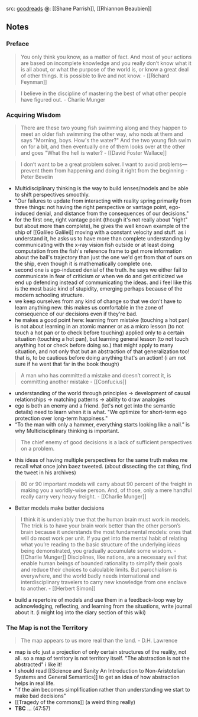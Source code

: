 src: [goodreads](https://www.goodreads.com/book/show/44245196-the-great-mental-models) 
@: [[Shane Parrish]], [[Rhiannon Beaubien]] 

## Notes
### Preface
> You only think you know, as a matter of fact. And most of your actions are based on incomplete knowledge and you really don’t know what it is all about, or what the purpose of the world is, or know a great deal of other things. It is possible to live and not know. - [[Richard Feynman]] 

> I believe in the discipline of mastering the best of what other people have figured out. - Charlie Munger
### Acquiring Wisdom
> There are these two young fish swimming along and they happen to meet an older fish swimming the other way, who nods at them and says "Morning, boys. How's the water?" And the two young fish swim on for a bit, and then eventually one of them looks over at the other and goes "What the hell is water? - [[David Foster Wallace]]

> I don’t want to be a great problem solver. I want to avoid problems—prevent them from happening and doing it right from the beginning - Peter Bevelin 

- Multidisciplinary thinking is the way to build lenses/models and be able to shift perspectives smoothly.
- "Our failures to update from interacting with reality spring primarily from three things: not having the right perspective or vantage point, ego-induced denial, and distance from the consequences of our decisions."
- for the first one, right vantage point (though it's not really about "right" but about more than complete), he gives the well known example of the ship of [[Galileo Galilei]] moving with a constant velocity and stuff. as i understand it, he asks us to have more than complete understanding by communicating with the x-ray vision fish outside or at least doing computation from the fish's reference frame to get more information about the ball's trajectory than just the one we'd get from that of ours on the ship, even though it is mathematically complete one.
- second one is ego-induced denial of the truth. he says we either fail to communicate in fear of criticism or when we do and get criticized we end up defending instead of communicating the ideas. and i feel like this is the most basic kind of stupidity, emerging perhaps because of the modern schooling structure.
- we keep ourselves from any kind of change so that we don't have to learn anything new. this makes us comfortable in the zone of consequence of our decisions even if they're bad. 
- he makes a good point here: learning from mistake (touching a hot pan) is not about learning in an atomic manner or as a micro lesson (to not touch a hot pan or to check before touching) applied only to a certain situation (touching a hot pan), but learning general lesson (to not touch anything hot or check before doing so.) that might apply to many situation, and not only that but an abstraction of that generalization too! that is, to be cautious before doing anything that's an action! (i am not sure if he went that far in the book though)
> A man who has committed a mistake and doesn’t correct it, is committing another mistake - [[Confucius]]
- understanding of the world through principles -> development of causal relationships -> matching patterns -> ability to draw analogies
- ego is both an enemy and a friend. (let's not get into the semantic details) need to learn when it is what. "We optimize for short-term ego protection over long-term happiness."
- “To the man with only a hammer, everything starts looking like a nail.” is why Multidisciplinary thinking is important.
> The chief enemy of good decisions is a lack of sufficient perspectives on a problem.
- this ideas of having multiple perspectives for the same truth makes me recall what once john baez tweeted. (about dissecting the cat thing, find the tweet in his archives)
> 80 or 90 important models will carry about 90 percent of the freight in making you a worldly-wise person. And, of those, only a mere handful really carry very heavy freight. - [[Charlie Munger]]
- Better models make better decisions
> I think it is undeniably true that the human brain must work in models. The trick is to have your brain work better than the other person’s brain because it understands the most fundamental models: ones that will do most work per unit. If you get into the mental habit of relating what you’re reading to the basic structure of the underlying ideas being demonstrated, you gradually accumulate some wisdom. - [[Charlie Munger]] 
> Disciplines, like nations, are a necessary evil that enable human beings of bounded rationality to simplify their goals and reduce their choices to calculable limits. But parochialism is everywhere, and the world badly needs international and interdisciplinary travelers to carry new knowledge from one enclave to another. - [[Herbert Simon]] 
- build a repertoire of models and use them in a feedback-loop way by acknowledging, reflecting, and learning from the situations, write journal about it. (i might log into the diary section of this wiki)
### The Map is not the Territory
> The map appears to us more real than the land. - D.H. Lawrence
- map is ofc just a projection of only certain structures of the reality, not all. so a map of territory is not territory itself. "The abstraction is not the abstracted" i like it!
- I should read [[Science and Sanity An Introduction to Non-Aristotelian Systems and General Semantics]] to get an idea of how abstraction helps in real life.
- "if the aim becomes simplification rather than understanding we start to make bad decisions"
- [[Tragedy of the commons]] (a weird thing really)
- **TBC** ... (47:57)

